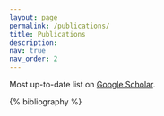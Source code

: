 ```yaml
---
layout: page
permalink: /publications/
title: Publications
description:
nav: true
nav_order: 2
---
```


<!-- _pages/publications.md -->

<!-- Bibsearch Feature -->

<!-- {% include bib_search.liquid %} -->

Most up-to-date list on [Google Scholar](https://scholar.google.com/citations?user=4DsHtB8AAAAJ).

<div class="publications">

{% bibliography %}

</div>
